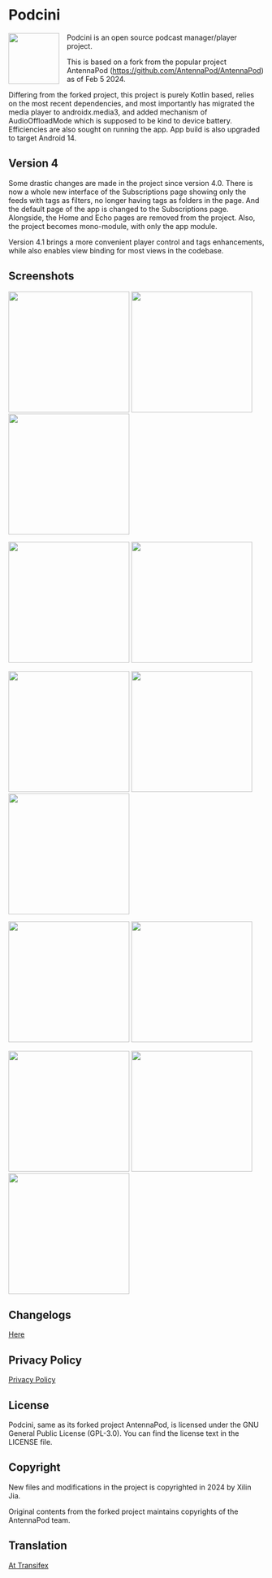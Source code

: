 # Podcini

<img width="100" src="https://raw.githubusercontent.com/xilinjia/podcini/main/images/icon 256x256.png" align="left" style="margin-right:15px"/>Podcini is an open source podcast manager/player project.

This is based on a fork from the popular project AntennaPod (<https://github.com/AntennaPod/AntennaPod>) as of Feb 5 2024.

Differing from the forked project, this project is purely Kotlin based, relies on the most recent dependencies, and most importantly has migrated the media player to androidx.media3, and added mechanism of AudioOffloadMode which is supposed to be kind to device battery.  Efficiencies are also sought on running the app.  App build is also upgraded to target Android 14.

## Version 4

Some drastic changes are made in the project since version 4.0.  There is now a whole new interface of the Subscriptions page showing only the feeds with tags as filters, no longer having tags as folders in the page.  And the default page of the app is changed to the Subscriptions page.  Alongside, the Home and Echo pages are removed from the project.  Also, the project becomes mono-module, with only the app module.

Version 4.1 brings a more convenient player control and tags enhancements, while also enables view binding for most views in the codebase.

## Screenshots

<img src="./images/1_drawer.jpg" width="238" /> <img src="./images/2_setting.jpg" width="238" /> <img src="./images/2_setting1.jpg" width="238" />

<img src="./images/3_subscriptions.jpg" width="238" /> <img src="./images/4_queue.jpg" width="238" />  

<img src="./images/5_podcast.jpg" width="238" /> <img src="./images/5_podcast1.jpg" width="238" /> <img src="./images/6_episode.jpg" width="238" />   

<img src="./images/7_speed.jpg" width="238" /> <img src="./images/8_player.jpg" width="238" />

<img src="./images/9_swipe_setting.jpg" width="238" /> <img src="./images/9_swipe_setting1.jpg" width="238" /> <img src="./images/91_feed_search.jpg" width="238" />

## Changelogs

[Here](changelog.md)

## Privacy Policy

[Privacy Policy](PrivacyPolicy.md)

## License

Podcini, same as its forked project AntennaPod, is licensed under the GNU General Public License (GPL-3.0). You can find the license text in the LICENSE file.

## Copyright

New files and modifications in the project is copyrighted in 2024 by Xilin Jia.

Original contents from the forked project maintains copyrights of the AntennaPod team.

## Translation

[At Transifex](https://app.transifex.com/xilinjia/podcini/dashboard/)